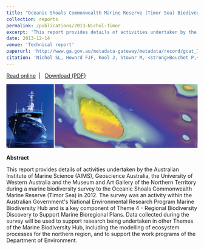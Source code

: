 ```yaml
---
title: "Oceanic Shoals Commonwealth Marine Reserve (Timor Sea) Biodiversity Survey: GA0339/SOL5650 – Post Survey Report"
collection: reports
permalink: /publications/2013-Nichol-Timor
excerpt: 'This report provides details of activities undertaken by the Australian Institute of Marine Science (AIMS), Geoscience Australia, the University of Western Australia and the Museum and Art Gallery of the Northern Territory during a marine biodiversity survey to the Oceanic Shoals Commonwealth Marine Reserve (Timor Sea) in 2012.'
date: 2013-12-14  
venue: 'Technical report'
paperurl: 'http://www.ga.gov.au/metadata-gateway/metadata/record/gcat_76658'
citation: 'Nichol SL, Howard FJF, Kool J, Stowar M, <strong>Bouchet P,</strong> Radke L, Siwabessy J, Przeslawski R, Picard K, Alvarez de Glasby B, Colquhoun J, Letessier T, Heyward A. 2013. Oceanic Shoals Commonwealth Marine Reserve (Timor Sea) Biodiversity Survey: GA0339/SOL5650 – Post Survey Report. Record 2013/38. Geoscience Australia: Canberra, 112 p.'
---
```

<i class="fa fa-link" aria-hidden="true"></i> <a href="http://www.ga.gov.au/metadata-gateway/metadata/record/gcat_76658"> Read online</a> &nbsp;<span>&#124;</span> &nbsp;<i class="fa fa-file-pdf-o" aria-hidden="true"></i> <a href="http://phbouchet.github.io/files/Nichol-2013-Report-OceanicShoalsSurvey.pdf">  Download (PDF)</a>

<img src='/images/Nichol2013-Timor-hero.jpg'>
<br>

<strong>Abstract</strong>

This report provides details of activities undertaken by the Australian Institute of Marine Science (AIMS), Geoscience Australia, the University of Western Australia and the Museum and Art Gallery of the Northern Territory during a marine biodiversity survey to the Oceanic Shoals Commonwealth Marine Reserve (Timor Sea) in 2012. The survey was an activity within the Australian Government's National Environmental Research Program Marine Biodiversity Hub and is a key component of Theme 4 - Regional Biodiversity Discovery to Support Marine Bioregional Plans. Data collected during the survey will be used to support research being undertaken in other Themes of the Marine Biodiversity Hub, including the modelling of ecosystem processes for the northern region, and to support the work programs of the Department of Environment.
